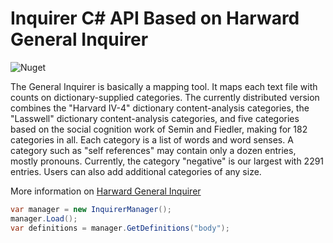 # Inquirer C# API Based on Harward General Inquirer

![Nuget](https://img.shields.io/nuget/v/Wikiled.Text.Inquirer.svg)


The General Inquirer is basically a mapping tool. It maps each text file with counts on dictionary-supplied categories.  The currently distributed version combines the "Harvard IV-4" dictionary content-analysis categories, the "Lasswell" dictionary content-analysis categories, and five categories based on the social cognition work of Semin and Fiedler, making for 182 categories in all.  Each category is a list of words and word senses. A category such as "self references" may contain only a dozen entries, mostly pronouns. Currently, the category "negative" is our largest with 2291 entries.  Users can also add additional categories of any size. 

More information on [Harward General Inquirer](http://www.wjh.harvard.edu/~inquirer/3JMoreInfo.html)


```C#
var manager = new InquirerManager();
manager.Load();
var definitions = manager.GetDefinitions("body");
```